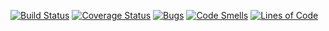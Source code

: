 [![Build Status](https://travis-ci.org/IgorMihailov/gtest.svg?branch=master)](https://travis-ci.org/IgorMihailov/gtest)
[![Coverage Status](https://coveralls.io/repos/IgorMihailov/gtest/badge.svg?branch=master)](https://coveralls.io/github/IgorMihailov/gtest?branch=master)
[![Bugs](https://sonarcloud.io/api/project_badges/measure?project=igormihailov_testing&metric=bugs)](https://sonarcloud.io/dashboard?id=igormihailov_testing)
[![Code Smells](https://sonarcloud.io/api/project_badges/measure?project=igormihailov_testing&metric=code_smells)](https://sonarcloud.io/dashboard?id=igormihailov_testing)
[![Lines of Code](https://sonarcloud.io/api/project_badges/measure?project=igormihailov_testing&metric=ncloc)](https://sonarcloud.io/dashboard?id=igormihailov_testing)

